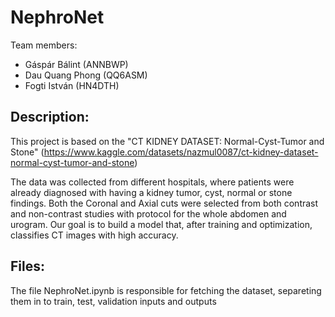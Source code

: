 # NephroNet

Team members: 
  - Gáspár Bálint (ANNBWP)
  - Dau Quang Phong (QQ6ASM)
  - Fogti István (HN4DTH)

## Description:
This project is based on the "CT KIDNEY DATASET: Normal-Cyst-Tumor and Stone" (https://www.kaggle.com/datasets/nazmul0087/ct-kidney-dataset-normal-cyst-tumor-and-stone)

The data was collected from different hospitals, where patients were already diagnosed with having a kidney tumor, cyst, normal or stone findings.
Both the Coronal and Axial cuts were selected from both contrast and non-contrast studies with protocol for the whole abdomen and urogram. 
Our goal is to build a model that, after training and optimization, classifies CT images with high accuracy.

## Files:
The file NephroNet.ipynb is responsible for fetching the dataset, separeting them in to train, test, validation inputs and outputs
